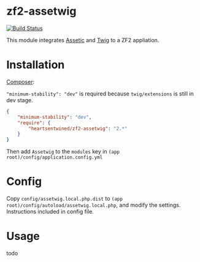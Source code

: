 # zf2-assetwig

[![Build Status](https://secure.travis-ci.org/heartsentwined/zf2-assetwig.png)](http://travis-ci.org/heartsentwined/zf2-assetwig)

This module integrates [Assetic](https://github.com/kriswallsmith/assetic) and [Twig](http://twig.sensiolabs.org/) to a ZF2 appliation.

# Installation

[Composer](http://getcomposer.org/):

`"minimum-stability": "dev"` is required because `twig/extensions` is still in dev stage.

```json
{
    "minimum-stability": "dev",
    "require": {
        "heartsentwined/zf2-assetwig": "2.*"
    }
}
```

Then add `Assetwig` to the `modules` key in `(app root)/config/application.config.yml`

# Config

Copy `config/assetwig.local.php.dist` to `(app root)/config/autoload/assetwig.local.php`, and modify the settings. Instructions included in config file.

# Usage

todo
